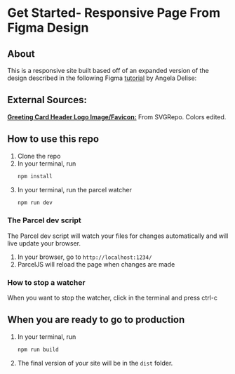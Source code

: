 # Get Started- Responsive Page From Figma Design

## About

This is a responsive site built based off of an expanded version of the design described in the following Figma
[tutorial](https://www.youtube.com/watch?v=oYCesPcxpEw) by Angela Delise:

## External Sources:

[**Greeting Card Header Logo Image/Favicon:**](https://www.svgrepo.com/svg/23989/greeting-card) From SVGRepo. Colors edited.

## How to use this repo

1. Clone the repo
1. In your terminal, run
   ```bash
   npm install
   ```
1. In your terminal, run the parcel watcher
   ```bash
   npm run dev
   ```

### The Parcel dev script

The Parcel dev script will watch your files for changes automatically and will live update your browser.

1. In your browser, go to `http://localhost:1234/`
1. ParcelJS will reload the page when changes are made

### How to stop a watcher

When you want to stop the watcher, click in the terminal and press ctrl-c

## When you are ready to go to production

1. In your terminal, run

   ```bash
   npm run build
   ```

1. The final version of your site will be in the `dist` folder.
